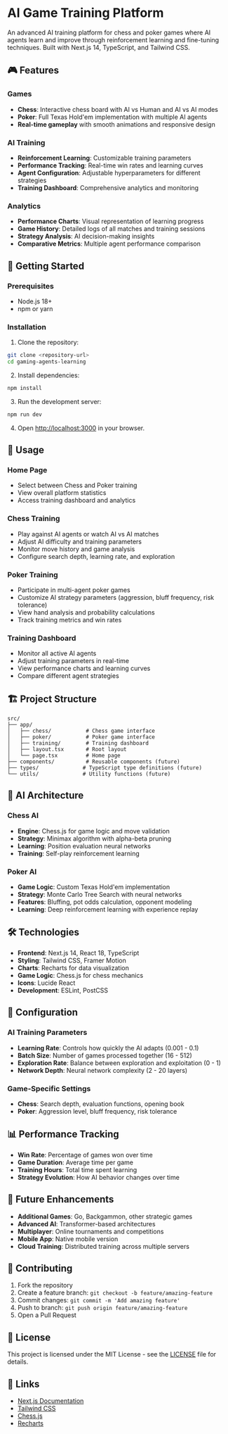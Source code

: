 # AI Game Training Platform

An advanced AI training platform for chess and poker games where AI agents learn and improve through reinforcement learning and fine-tuning techniques. Built with Next.js 14, TypeScript, and Tailwind CSS.

## 🎮 Features

### Games
- **Chess**: Interactive chess board with AI vs Human and AI vs AI modes
- **Poker**: Full Texas Hold'em implementation with multiple AI agents
- **Real-time gameplay** with smooth animations and responsive design

### AI Training
- **Reinforcement Learning**: Customizable training parameters
- **Performance Tracking**: Real-time win rates and learning curves
- **Agent Configuration**: Adjustable hyperparameters for different strategies
- **Training Dashboard**: Comprehensive analytics and monitoring

### Analytics
- **Performance Charts**: Visual representation of learning progress
- **Game History**: Detailed logs of all matches and training sessions
- **Strategy Analysis**: AI decision-making insights
- **Comparative Metrics**: Multiple agent performance comparison

## 🚀 Getting Started

### Prerequisites
- Node.js 18+ 
- npm or yarn

### Installation

1. Clone the repository:
```bash
git clone <repository-url>
cd gaming-agents-learning
```

2. Install dependencies:
```bash
npm install
```

3. Run the development server:
```bash
npm run dev
```

4. Open [http://localhost:3000](http://localhost:3000) in your browser.

## 🎯 Usage

### Home Page
- Select between Chess and Poker training
- View overall platform statistics
- Access training dashboard and analytics

### Chess Training
- Play against AI agents or watch AI vs AI matches
- Adjust AI difficulty and training parameters
- Monitor move history and game analysis
- Configure search depth, learning rate, and exploration

### Poker Training
- Participate in multi-agent poker games
- Customize AI strategy parameters (aggression, bluff frequency, risk tolerance)
- View hand analysis and probability calculations
- Track training metrics and win rates

### Training Dashboard
- Monitor all active AI agents
- Adjust training parameters in real-time
- View performance charts and learning curves
- Compare different agent strategies

## 🏗️ Project Structure

```
src/
├── app/
│   ├── chess/           # Chess game interface
│   ├── poker/           # Poker game interface
│   ├── training/        # Training dashboard
│   ├── layout.tsx       # Root layout
│   └── page.tsx         # Home page
├── components/          # Reusable components (future)
├── types/              # TypeScript type definitions (future)
└── utils/              # Utility functions (future)
```

## 🧠 AI Architecture

### Chess AI
- **Engine**: Chess.js for game logic and move validation
- **Strategy**: Minimax algorithm with alpha-beta pruning
- **Learning**: Position evaluation neural networks
- **Training**: Self-play reinforcement learning

### Poker AI
- **Game Logic**: Custom Texas Hold'em implementation
- **Strategy**: Monte Carlo Tree Search with neural networks
- **Features**: Bluffing, pot odds calculation, opponent modeling
- **Learning**: Deep reinforcement learning with experience replay

## 🛠️ Technologies

- **Frontend**: Next.js 14, React 18, TypeScript
- **Styling**: Tailwind CSS, Framer Motion
- **Charts**: Recharts for data visualization
- **Game Logic**: Chess.js for chess mechanics
- **Icons**: Lucide React
- **Development**: ESLint, PostCSS

## 🔧 Configuration

### AI Training Parameters
- **Learning Rate**: Controls how quickly the AI adapts (0.001 - 0.1)
- **Batch Size**: Number of games processed together (16 - 512)
- **Exploration Rate**: Balance between exploration and exploitation (0 - 1)
- **Network Depth**: Neural network complexity (2 - 20 layers)

### Game-Specific Settings
- **Chess**: Search depth, evaluation functions, opening book
- **Poker**: Aggression level, bluff frequency, risk tolerance

## 📊 Performance Tracking

- **Win Rate**: Percentage of games won over time
- **Game Duration**: Average time per game
- **Training Hours**: Total time spent learning
- **Strategy Evolution**: How AI behavior changes over time

## 🚧 Future Enhancements

- **Additional Games**: Go, Backgammon, other strategic games
- **Advanced AI**: Transformer-based architectures
- **Multiplayer**: Online tournaments and competitions
- **Mobile App**: Native mobile version
- **Cloud Training**: Distributed training across multiple servers

## 🤝 Contributing

1. Fork the repository
2. Create a feature branch: `git checkout -b feature/amazing-feature`
3. Commit changes: `git commit -m 'Add amazing feature'`
4. Push to branch: `git push origin feature/amazing-feature`
5. Open a Pull Request

## 📝 License

This project is licensed under the MIT License - see the [LICENSE](LICENSE) file for details.

## 🔗 Links

- [Next.js Documentation](https://nextjs.org/docs)
- [Tailwind CSS](https://tailwindcss.com)
- [Chess.js](https://github.com/jhlywa/chess.js)
- [Recharts](https://recharts.org)
